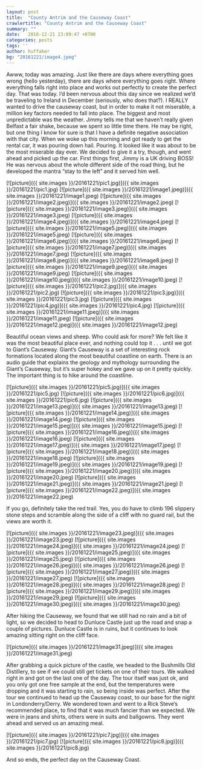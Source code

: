 ```yaml
---
layout: post
title:  "County Antrim and the Causeway Coast"
crawlertitle: "County Antrim and the Causeway Coast"
summary: ""
date:   2016-12-21 23:09:47 +0700
categories: posts
tags: ''
author: huffaker
bg: "20161221/image4.jpeg"
---
```


Awww, today was amazing. Just like there are days where everything goes wrong (hello yesterday), there are days where everything goes right. Where everything falls right into place and works out perfectly to create the perfect day. That was today.
I’d been nervous about this day since we realized we’d be traveling to Ireland in December (seriously, who does that?). I REALLY wanted to drive the causeway coast, but in order to make it not miserable, a million key factors needed to fall into place. The biggest and most unpredictable was the weather.
Jimmy tells me that we haven’t really given Belfast a fair shake, because we spent so little time there. He may be right, but one thing I know for sure is that I have a definite negative association with that city. When we woke up this morning and got ready to get the rental car, it was pouring down hail. Pouring. It looked like it was about to be the most miserable day ever. 
We decided to give it a try, though, and went ahead and picked up the car. First things first, Jimmy is a UK driving BOSS! He was nervous about the whole different side of the road thing, but he developed the mantra “stay to the left” and it served him well. 

[![picture]({{ site.images }}/20161221/pic1.jpg)]({{ site.images }}/20161221/pic1.jpg)
[![picture]({{ site.images }}/20161221/image1.jpeg)]({{ site.images }}/20161221/image1.jpeg)
[![picture]({{ site.images }}/20161221/image2.jpeg)]({{ site.images }}/20161221/image2.jpeg)
[![picture]({{ site.images }}/20161221/image3.jpeg)]({{ site.images }}/20161221/image3.jpeg)
[![picture]({{ site.images }}/20161221/image4.jpeg)]({{ site.images }}/20161221/image4.jpeg)
[![picture]({{ site.images }}/20161221/image5.jpeg)]({{ site.images }}/20161221/image5.jpeg)
[![picture]({{ site.images }}/20161221/image6.jpeg)]({{ site.images }}/20161221/image6.jpeg)
[![picture]({{ site.images }}/20161221/image7.jpeg)]({{ site.images }}/20161221/image7.jpeg)
[![picture]({{ site.images }}/20161221/image8.jpeg)]({{ site.images }}/20161221/image8.jpeg)
[![picture]({{ site.images }}/20161221/image9.jpeg)]({{ site.images }}/20161221/image9.jpeg)
[![picture]({{ site.images }}/20161221/image10.jpeg)]({{ site.images }}/20161221/image10.jpeg)
[![picture]({{ site.images }}/20161221/pic2.jpg)]({{ site.images }}/20161221/pic2.jpg)
[![picture]({{ site.images }}/20161221/pic3.jpg)]({{ site.images }}/20161221/pic3.jpg)
[![picture]({{ site.images }}/20161221/pic4.jpg)]({{ site.images }}/20161221/pic4.jpg)
[![picture]({{ site.images }}/20161221/image11.jpeg)]({{ site.images }}/20161221/image11.jpeg)
[![picture]({{ site.images }}/20161221/image12.jpeg)]({{ site.images }}/20161221/image12.jpeg) 
 
Beautiful ocean views and sheep. Who could ask for more? We felt like it was the most beautiful place ever, and nothing could top it . . . until we got to Giant’s Causeway. 
Giant’s Causeway is a set of interesting rock formations located along the most beautiful coastline on earth. There is an audio guide that explains the geology and mythology surrounding the Giant’s Causeway, but it’s super hokey and we gave up on it pretty quickly. The important thing is to hike around the coastline. 
 
[![picture]({{ site.images }}/20161221/pic5.jpg)]({{ site.images }}/20161221/pic5.jpg)
[![picture]({{ site.images }}/20161221/pic6.jpg)]({{ site.images }}/20161221/pic6.jpg)
[![picture]({{ site.images }}/20161221/image13.jpeg)]({{ site.images }}/20161221/image13.jpeg) 
[![picture]({{ site.images }}/20161221/image14.jpeg)]({{ site.images }}/20161221/image14.jpeg) 
 [![picture]({{ site.images }}/20161221/image15.jpeg)]({{ site.images }}/20161221/image15.jpeg) 
 [![picture]({{ site.images }}/20161221/image16.jpeg)]({{ site.images }}/20161221/image16.jpeg) 
 [![picture]({{ site.images }}/20161221/image17.jpeg)]({{ site.images }}/20161221/image17.jpeg) 
 [![picture]({{ site.images }}/20161221/image18.jpeg)]({{ site.images }}/20161221/image18.jpeg) 
 [![picture]({{ site.images }}/20161221/image19.jpeg)]({{ site.images }}/20161221/image19.jpeg) 
 [![picture]({{ site.images }}/20161221/image20.jpeg)]({{ site.images }}/20161221/image20.jpeg) 
 [![picture]({{ site.images }}/20161221/image21.jpeg)]({{ site.images }}/20161221/image21.jpeg) 
 [![picture]({{ site.images }}/20161221/image22.jpeg)]({{ site.images }}/20161221/image22.jpeg) 

If you go, definitely take the red trail. Yes, you do have to climb 196 slippery stone steps and scramble along the side of a cliff with no guard rail, but the views are worth it. 

[![picture]({{ site.images }}/20161221/image23.jpeg)]({{ site.images }}/20161221/image23.jpeg)
[![picture]({{ site.images }}/20161221/image24.jpeg)]({{ site.images }}/20161221/image24.jpeg)
[![picture]({{ site.images }}/20161221/image25.jpeg)]({{ site.images }}/20161221/image25.jpeg)
[![picture]({{ site.images }}/20161221/image26.jpeg)]({{ site.images }}/20161221/image26.jpeg)
[![picture]({{ site.images }}/20161221/image27.jpeg)]({{ site.images }}/20161221/image27.jpeg)
[![picture]({{ site.images }}/20161221/image28.jpeg)]({{ site.images }}/20161221/image28.jpeg)
[![picture]({{ site.images }}/20161221/image29.jpeg)]({{ site.images }}/20161221/image29.jpeg)
[![picture]({{ site.images }}/20161221/image30.jpeg)]({{ site.images }}/20161221/image30.jpeg) 
 
After hiking the Causeway, we found that we still had no rain and a bit of light, so we decided to head to Dunluce Castle just up the road and snap a couple of pictures. Dunluce Castle is in ruins, but it continues to look amazing sitting right on the cliff face. 
 
[![picture]({{ site.images }}/20161221/image31.jpeg)]({{ site.images }}/20161221/image31.jpeg) 

After grabbing a quick picture of the castle, we headed to the Bushmills Old Distillery, to see if we could still get tickets on one of their tours. We walked right in and got on the last one of the day. The tour itself was just ok, and you only got one free sample at the end, but the temperatures were dropping and it was starting to rain, so being inside was perfect.
After the tour we continued to head up the Causeway coast, to our base for the night in Londonderry/Derry. We wondered town and went to a Rick Steve’s recommended place, to find that it was much fancier than we expected. We were in jeans and shirts, others were in suits and ballgowns. They went ahead and served us an amazing meal.

[![picture]({{ site.images }}/20161221/pic7.jpg)]({{ site.images }}/20161221/pic7.jpg)
[![picture]({{ site.images }}/20161221/pic8.jpg)]({{ site.images }}/20161221/pic8.jpg)

And so ends, the perfect day on the Causeway Coast. 